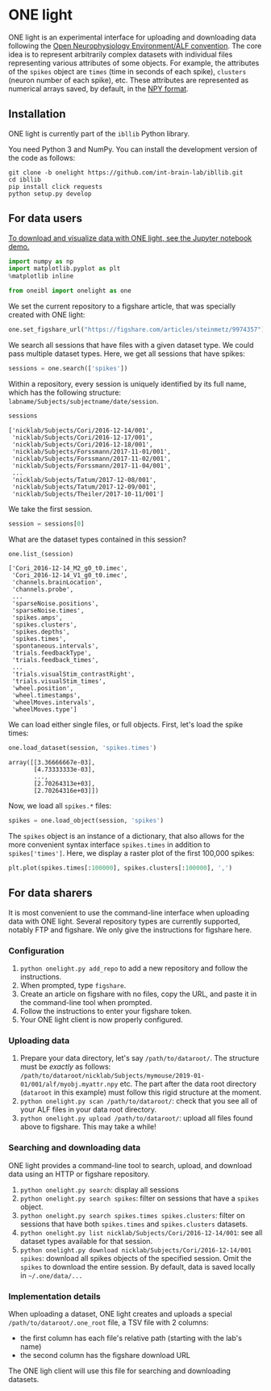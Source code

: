 # ONE light

ONE light is an experimental interface for uploading and downloading data following the [Open Neurophysiology Environment/ALF convention](https://docs.internationalbrainlab.org/en/latest/04_reference.html). The core idea is to represent arbitrarily complex datasets with individual files representing various attributes of some objects. For example, the attributes of the `spikes` object are `times` (time in seconds of each spike), `clusters` (neuron number of each spike), etc. These attributes are represented as numerical arrays saved, by default, in the [NPY format](https://numpy.org/devdocs/reference/generated/numpy.lib.format.html).


## Installation

ONE light is currently part of the `ibllib` Python library.

You need Python 3 and NumPy. You can install the development version of the code as follows:

```
git clone -b onelight https://github.com/int-brain-lab/ibllib.git
cd ibllib
pip install click requests
python setup.py develop
```

## For data users


[To download and visualize data with ONE light, see the Jupyter notebook demo.](../examples/oneibl/test_onelight.ipynb)

```python
import numpy as np
import matplotlib.pyplot as plt
%matplotlib inline
```

```python
from oneibl import onelight as one
```

We set the current repository to a figshare article, that was specially created with ONE light:

```python
one.set_figshare_url("https://figshare.com/articles/steinmetz/9974357")
```

We search all sessions that have files with a given dataset type. We could pass multiple dataset types. Here, we get all sessions that have spikes:

```python
sessions = one.search(['spikes'])
```

Within a repository, every session is uniquely identified by its full name, which has the following structure: `labname/Subjects/subjectname/date/session`.

```python
sessions
```

    ['nicklab/Subjects/Cori/2016-12-14/001',
     'nicklab/Subjects/Cori/2016-12-17/001',
     'nicklab/Subjects/Cori/2016-12-18/001',
     'nicklab/Subjects/Forssmann/2017-11-01/001',
     'nicklab/Subjects/Forssmann/2017-11-02/001',
     'nicklab/Subjects/Forssmann/2017-11-04/001',
     ...
     'nicklab/Subjects/Tatum/2017-12-08/001',
     'nicklab/Subjects/Tatum/2017-12-09/001',
     'nicklab/Subjects/Theiler/2017-10-11/001']

We take the first session.

```python
session = sessions[0]
```

What are the dataset types contained in this session?

```python
one.list_(session)
```

    ['Cori_2016-12-14_M2_g0_t0.imec',
     'Cori_2016-12-14_V1_g0_t0.imec',
     'channels.brainLocation',
     'channels.probe',
     ...
     'sparseNoise.positions',
     'sparseNoise.times',
     'spikes.amps',
     'spikes.clusters',
     'spikes.depths',
     'spikes.times',
     'spontaneous.intervals',
     'trials.feedbackType',
     'trials.feedback_times',
     ...
     'trials.visualStim_contrastRight',
     'trials.visualStim_times',
     'wheel.position',
     'wheel.timestamps',
     'wheelMoves.intervals',
     'wheelMoves.type']

We can load either single files, or full objects.
First, let's load the spike times:

```python
one.load_dataset(session, 'spikes.times')
```
    array([[3.36666667e-03],
           [4.73333333e-03],
           ...,
           [2.70264313e+03],
           [2.70264316e+03]])

Now, we load all `spikes.*` files:

```python
spikes = one.load_object(session, 'spikes')
```

The `spikes` object is an instance of a dictionary, that also allows for the more convenient syntax interface `spikes.times` in addition to `spikes['times']`. Here, we display a raster plot of the first 100,000 spikes:

```python
plt.plot(spikes.times[:100000], spikes.clusters[:100000], ',')
```


## For data sharers

It is most convenient to use the command-line interface when uploading data with ONE light. Several repository types are currently supported, notably FTP and figshare. We only give the instructions for figshare here.


### Configuration

1. `python onelight.py add_repo` to add a new repository and follow the instructions.
2. When prompted, type `figshare`.
3. Create an article on figshare with no files, copy the URL, and paste it in the command-line tool when prompted.
4. Follow the instructions to enter your figshare token.
5. Your ONE light client is now properly configured.


### Uploading data

1. Prepare your data directory, let's say `/path/to/dataroot/`. The structure must be *exactly* as follows: `/path/to/dataroot/nicklab/Subjects/mymouse/2019-01-01/001/alf/myobj.myattr.npy` etc. The part after the data root directory (`dataroot` in this example) must follow this rigid structure at the moment.
2. `python onelight.py scan /path/to/dataroot/`: check that you see all of your ALF files in your data root directory.
3. `python onelight.py upload /path/to/dataroot/`: upload all files found above to figshare. This may take a while!

### Searching and downloading data

ONE light provides a command-line tool to search, upload, and download data using an HTTP or figshare repository.

1. `python onelight.py search`: display all sessions
2. `python onelight.py search spikes`: filter on sessions that have a `spikes` object.
3. `python onelight.py search spikes.times spikes.clusters`: filter on sessions that have both `spikes.times` and `spikes.clusters` datasets.
4. `python onelight.py list nicklab/Subjects/Cori/2016-12-14/001`: see all dataset types available for that session.
5. `python onelight.py download nicklab/Subjects/Cori/2016-12-14/001 spikes`: download all spikes objects of the specified session. Omit the `spikes` to download the entire session. By default, data is saved locally in `~/.one/data/...`


### Implementation details

When uploading a dataset, ONE light creates and uploads a special `/path/to/dataroot/.one_root` file, a TSV file with 2 columns:

- the first column has each file's relative path (starting with the lab's name)
- the second column has the figshare download URL

The ONE ligh client will use this file for searching and downloading datasets.
